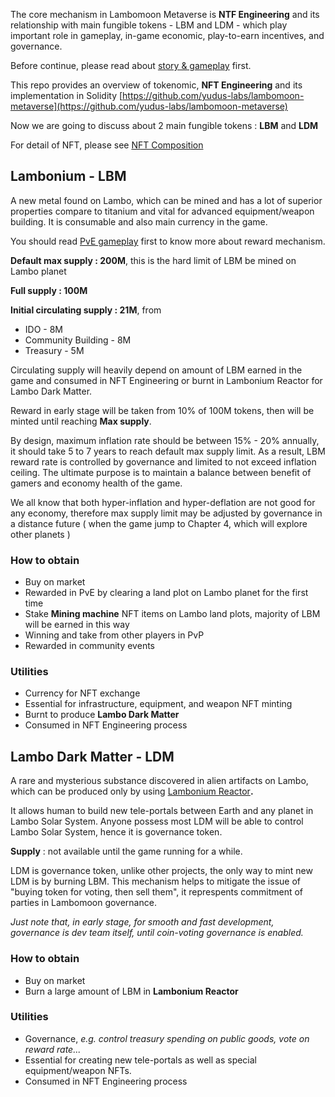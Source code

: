 The core mechanism in Lambomoon Metaverse is **NTF Engineering** and its relationship with main fungible tokens - LBM and LDM - which play important role in gameplay, in-game economic, play-to-earn incentives, and governance.

Before continue, please read about [story & gameplay](https://wiki.lambomoon.xyz/Story-Gameplay-Reward-2264ecc193e04659adc9f3475e52ddf1) first.

This repo provides an overview of tokenomic, **NFT Engineering** and its implementation in Solidity [https://github.com/yudus-labs/lambomoon-metaverse](https://github.com/yudus-labs/lambomoon-metaverse)

Now we are going to discuss about 2 main fungible tokens : **LBM** and **LDM**

For detail of NFT, please see [NFT Composition](https://wiki.lambomoon.xyz/NFT-Composition-79eb28a204d84f808d4e5fc290eb57dc)

## Lambonium - LBM

A new metal found on Lambo, which can be mined and has a lot of superior properties compare to titanium and vital for advanced equipment/weapon building. It is consumable and also main currency in the game.

You should read [PvE gameplay](https://wiki.lambomoon.xyz/Story-Gameplay-Reward-2264ecc193e04659adc9f3475e52ddf1) first to know more about reward mechanism.

**Default max supply : 200M**, this is the hard limit of LBM be mined on Lambo planet

**Full supply : 100M**

**Initial circulating supply : 21M**, from

- IDO - 8M
- Community Building - 8M
- Treasury - 5M

Circulating supply will heavily depend on amount of LBM earned in the game and consumed in NFT Engineering or burnt in Lambonium Reactor for Lambo Dark Matter.

Reward in early stage will be taken from 10% of 100M tokens, then will be minted until reaching **Max supply**.

By design, maximum inflation rate should be between 15% - 20% annually, it should take 5 to 7 years to reach default max supply limit. As a result, LBM reward rate is controlled by governance and limited to not exceed inflation ceiling. The ultimate purpose is to maintain a balance between benefit of gamers and economy health of the game.

We all know that both hyper-inflation and hyper-deflation are not good for any economy, therefore max supply limit may be adjusted by governance in a distance future ( when the game jump to Chapter 4, which will explore other planets )

### How to obtain

- Buy on market
- Rewarded in PvE by clearing a land plot on Lambo planet for the first time
- Stake **Mining machine** NFT items on Lambo land plots, majority of LBM will be earned in this way
- Winning and take from other players in PvP
- Rewarded in community events

### Utilities

- Currency for NFT exchange
- Essential for infrastructure, equipment, and weapon NFT minting
- Burnt to produce **Lambo Dark Matter**
- Consumed in NFT Engineering process

## Lambo Dark Matter - LDM

A rare and mysterious substance discovered in alien artifacts on Lambo, which can be produced only by using [Lambonium Reactor](https://wiki.lambomoon.xyz/Equipment-5c71927085e244239abd2b0240b11faa)**.**

It allows human to build new tele-portals between Earth and any planet in Lambo Solar System. Anyone possess most LDM will be able to control Lambo Solar System, hence it is governance token.

**Supply** : not available until the game running for a while.

LDM is governance token, unlike other projects, the only way to mint new LDM is by burning LBM. This mechanism helps to mitigate the issue of "buying token for voting, then sell them", it represpents commitment of parties in Lambomoon governance.

_Just note that, in early stage, for smooth and fast development, governance is dev team itself, until coin-voting governance is enabled._

### How to obtain

- Buy on market
- Burn a large amount of LBM in **Lambonium Reactor**

### Utilities

- Governance, _e.g. control treasury spending on public goods, vote on reward rate..._
- Essential for creating new tele-portals as well as special equipment/weapon NFTs.
- Consumed in NFT Engineering process
